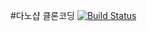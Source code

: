 #다노샵 클론코딩  [![Build Status](https://travis-ci.com/Loafly/CloneDano.svg?branch=main)](https://travis-ci.com/Loafly/CloneDano)

